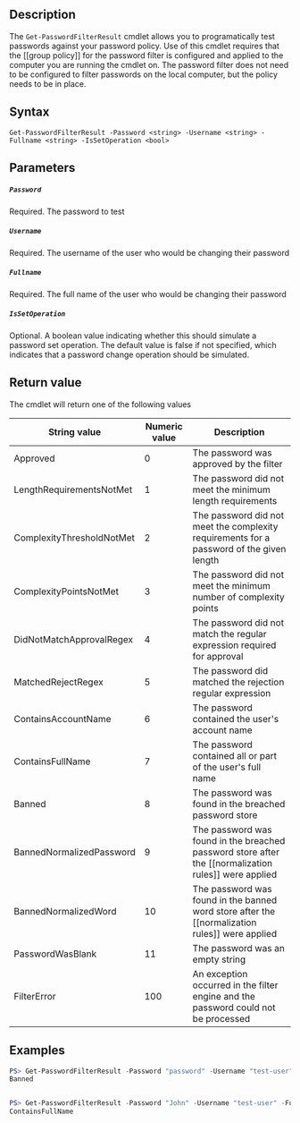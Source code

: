 ## Description
The ```Get-PasswordFilterResult``` cmdlet allows you to programatically test passwords against your password policy. Use of this cmdlet requires that the [[group policy]] for the password filter is configured and applied to the computer you are running the cmdlet on. The password filter does not need to be configured to filter passwords on the local computer, but the policy needs to be in place.

## Syntax
```
Get-PasswordFilterResult -Password <string> -Username <string> -Fullname <string> -IsSetOperation <bool>
```
## Parameters
##### `Password`
Required. The password to test
##### `Username`
Required. The username of the user who would be changing their password
##### `Fullname`
Required. The full name of the user who would be changing their password
##### `IsSetOperation`
Optional. A boolean value indicating whether this should simulate a password set operation. The default value is false if not specified, which indicates that a password change operation should be simulated.

## Return value
The cmdlet will return one of the following values

| String value | Numeric value | Description |
| --- | --- | --- |
| Approved | 0 | The password was approved by the filter |
| LengthRequirementsNotMet | 1 | The password did not meet the minimum length requirements |
| ComplexityThresholdNotMet | 2 | The password did not meet the complexity requirements for a password of the given length |
| ComplexityPointsNotMet | 3 | The password did not meet the minimum number of complexity points |
| DidNotMatchApprovalRegex | 4 | The password did not match the regular expression required for approval |
| MatchedRejectRegex | 5 | The password did matched the rejection regular expression |
| ContainsAccountName | 6 | The password contained the user's account name |
| ContainsFullName | 7 | The password contained all or part of the user's full name |
| Banned | 8 | The password was found in the breached password store |
| BannedNormalizedPassword | 9 | The password was found in the breached password store after the [[normalization rules]] were applied |
| BannedNormalizedWord | 10 | The password was found in the banned word store after the [[normalization rules]] were applied |
| PasswordWasBlank | 11 | The password was an empty string |
| FilterError | 100 | An exception occurred in the filter engine and the password could not be processed |

## Examples
```powershell
PS> Get-PasswordFilterResult -Password "password" -Username "test-user" -Fullname "John Test"
Banned


PS> Get-PasswordFilterResult -Password "John" -Username "test-user" -Fullname "John Test"
ContainsFullName
```